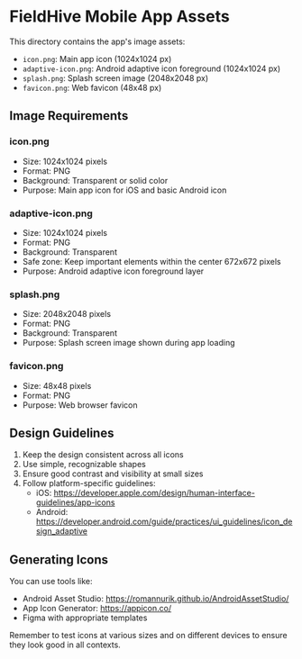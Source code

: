 # FieldHive Mobile App Assets

This directory contains the app's image assets:

- `icon.png`: Main app icon (1024x1024 px)
- `adaptive-icon.png`: Android adaptive icon foreground (1024x1024 px)
- `splash.png`: Splash screen image (2048x2048 px)
- `favicon.png`: Web favicon (48x48 px)

## Image Requirements

### icon.png
- Size: 1024x1024 pixels
- Format: PNG
- Background: Transparent or solid color
- Purpose: Main app icon for iOS and basic Android icon

### adaptive-icon.png
- Size: 1024x1024 pixels
- Format: PNG
- Background: Transparent
- Safe zone: Keep important elements within the center 672x672 pixels
- Purpose: Android adaptive icon foreground layer

### splash.png
- Size: 2048x2048 pixels
- Format: PNG
- Background: Transparent
- Purpose: Splash screen image shown during app loading

### favicon.png
- Size: 48x48 pixels
- Format: PNG
- Purpose: Web browser favicon

## Design Guidelines

1. Keep the design consistent across all icons
2. Use simple, recognizable shapes
3. Ensure good contrast and visibility at small sizes
4. Follow platform-specific guidelines:
   - iOS: https://developer.apple.com/design/human-interface-guidelines/app-icons
   - Android: https://developer.android.com/guide/practices/ui_guidelines/icon_design_adaptive

## Generating Icons

You can use tools like:
- Android Asset Studio: https://romannurik.github.io/AndroidAssetStudio/
- App Icon Generator: https://appicon.co/
- Figma with appropriate templates

Remember to test icons at various sizes and on different devices to ensure they look good in all contexts.
